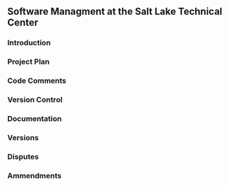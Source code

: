 ## Software Managment at the Salt Lake Technical Center

### Introduction

### Project Plan

### Code Comments

### Version Control

### Documentation

### Versions

### Disputes

### Ammendments


